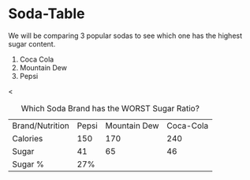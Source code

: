 # Soda-Table
<html>
  <body>
    <title>Soda Comparison</title>
    <p>We will be comparing 3 popular sodas to see which one has the highest sugar content.</p>
    <ol type=1> 
    <li>Coca Cola</li>
      <li>Mountain Dew</li>
      <li>Pepsi</li>
    </ol>
    <table>
      <caption>Which Soda Brand has the WORST Sugar Ratio?</caption>
      <tr><td>Brand/Nutrition</td> <td colspan=2 Row 1 Column 1> Pepsi</td> <td>Mountain Dew</td> <td>Coca-Cola</td></tr> 
      <tr><td>Calories</td> <td colspan=2 row 2 column 2>150</td> <td colspan= row 2 column 3> 170 <td>240</td>
      <tr><td>Sugar</td> <td colspan=2 row 2 column 1>41<td>65</td> <td>46</td></tr>
      <tr><td>Sugar %</td>< <td colspan= row 3 column 2> 27%</tr>
    </table>
  </body>
</html>
